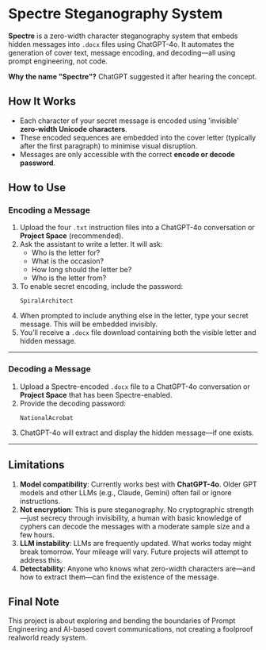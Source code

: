 # Spectre Steganography System

**Spectre** is a zero-width character steganography system that embeds hidden messages into `.docx` files using ChatGPT-4o. It automates the generation of cover text, message encoding, and decoding—all using prompt engineering, not code.

**Why the name "Spectre"?** ChatGPT suggested it after hearing the concept.

## How It Works
- Each character of your secret message is encoded using 'invisible' **zero-width Unicode characters**.
- These encoded sequences are embedded into the cover letter (typically after the first paragraph) to minimise visual disruption.
- Messages are only accessible with the correct **encode or decode password**.

## How to Use
### Encoding a Message
1. Upload the four `.txt` instruction files into a ChatGPT-4o conversation or **Project Space** (recommended).
2. Ask the assistant to write a letter. It will ask:
   - Who is the letter for?
   - What is the occasion?
   - How long should the letter be?
   - Who is the letter from?
3. To enable secret encoding, include the password:
   ```
   SpiralArchitect
   ```
4. When prompted to include anything else in the letter, type your secret message. This will be embedded invisibly.
5. You’ll receive a `.docx` file download containing both the visible letter and hidden message.

---

### Decoding a Message
1. Upload a Spectre-encoded `.docx` file to a ChatGPT-4o conversation or **Project Space** that has been Spectre-enabled.
2. Provide the decoding password:
   ```
   NationalAcrobat
   ```
3. ChatGPT-4o will extract and display the hidden message—if one exists.

---

## Limitations

1. **Model compatibility**: Currently works best with **ChatGPT-4o**. Older GPT models and other LLMs (e.g., Claude, Gemini) often fail or ignore instructions.
2. **Not encryption**: This is pure steganography. No cryptographic strength—just secrecy through invisibility, a human with basic knowledge of cyphers can decode the messages with a moderate sample size and a few hours.
3. **LLM instability**: LLMs are frequently updated. What works today might break tomorrow. Your mileage will vary. Future projects will attempt to address this.
4. **Detectability**: Anyone who knows what zero-width characters are—and how to extract them—can find the existence of the message.

## Final Note
This project is about exploring and bending the boundaries of Prompt Engineering and AI-based covert communications, not creating a foolproof realworld ready system. 
